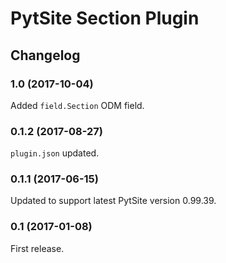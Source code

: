 # PytSite Section Plugin


## Changelog


### 1.0 (2017-10-04)
Added `field.Section` ODM field.


### 0.1.2 (2017-08-27)
`plugin.json` updated.


### 0.1.1 (2017-06-15)
Updated to support latest PytSite version 0.99.39.


### 0.1 (2017-01-08)
First release.
